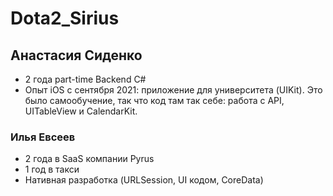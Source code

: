 # Dota2_Sirius

## Анастасия Сиденко

- 2 года part-time Backend C#
- Опыт iOS с сентября 2021: приложение для университета (UIKit). Это было самообучение, так что код там так себе: работа с API, UITableView и CalendarKit.

### Илья Евсеев
<ul>
    <li>2 года в SaaS компании Pyrus</li>
    <li>1 год в такси</li>
    <li>Нативная разработка (URLSession, UI кодом, CoreData)</li>
</ui>
